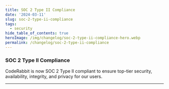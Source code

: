 ```yaml
---
title: SOC 2 Type II Compliance
date: '2024-03-11'
slug: soc-2-type-ii-compliance
tags:
  - security
hide_table_of_contents: true
heroImage: /img/changelog/soc-2-type-ii-compliance-hero.webp
permalink: /changelog/soc-2-type-ii-compliance
---
```


### SOC 2 Type II Compliance

CodeRabbit is now SOC 2 Type II compliant to ensure top-tier security, availability, integrity, and privacy for our users.

---
